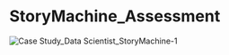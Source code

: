 # StoryMachine_Assessment

![Case Study_Data Scientist_StoryMachine-1](https://github.com/adarshcgowda/StoryMachine_Assessment/assets/82589860/517f58d5-6b76-4c37-8c5c-d3c3d2be22ac)
